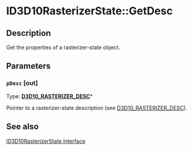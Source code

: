 # ID3D10RasterizerState::GetDesc

## Description

Get the properties of a rasterizer-state object.

## Parameters

### `pDesc` [out]

Type: **[D3D10_RASTERIZER_DESC](https://learn.microsoft.com/windows/desktop/api/d3d10/ns-d3d10-d3d10_rasterizer_desc)***

Pointer to a rasterizer-state description (see [D3D10_RASTERIZER_DESC](https://learn.microsoft.com/windows/desktop/api/d3d10/ns-d3d10-d3d10_rasterizer_desc)).

## See also

[ID3D10RasterizerState Interface](https://learn.microsoft.com/windows/desktop/api/d3d10/nn-d3d10-id3d10rasterizerstate)